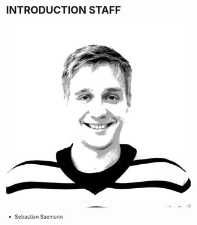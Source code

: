 <!SLIDE noprint smbullets staff>

# INTRODUCTION STAFF
![SeS](../../_images/netways/staff/SeS.jpg)

* Sebastian Saemann
